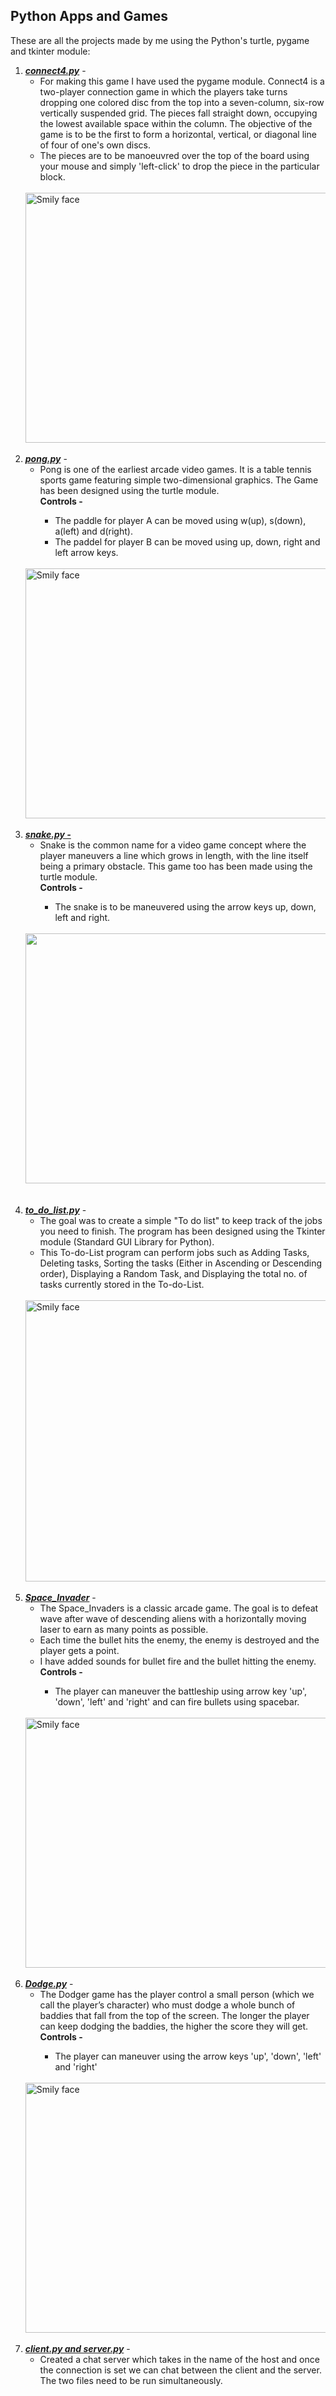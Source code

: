 ## Python Apps and Games
These are all the projects made by me using the Python's turtle, pygame and tkinter module:

<ol>
    <li>
        <u><i><b>connect4.py</u></i></b> - 
     <ul>
         <li>For making this game I have used the pygame module. Connect4 is a two-player connection game in which the players take turns dropping one colored disc from the top into a seven-column, six-row vertically suspended grid. The pieces fall straight down, occupying the lowest available space within the column. The objective of the game is to be the first to form a horizontal, vertical, or diagonal line of four of one's own discs. 
         </li>
    <li>
    The pieces are to be manoeuvred over the top of the board using your mouse and simply 'left-click' to drop the piece in the particular block.
         </li>
    </ul> 

<br>
<img href src = 'https://github.com/afrozchakure/Python-Games-Images/blob/master/connect4.png' alt = 'Smily face' align = 'middle' height = 400px width = 650px ></img>
    </li>
<br>
<li>
    <u><i><b>pong.py</u></b></i> - 
    <ul>
        <li>
            Pong is one of the earliest arcade video games. It is a table tennis sports game featuring simple two-dimensional graphics. The Game has been designed using the turtle module.
        </li>
        <b>Controls -</b>
        <ul>
            <li>The paddle for player A can be moved using w(up), s(down), a(left) and d(right).</li>
            <li>The paddel for player B can be moved using up, down, right and left arrow keys.</li>
        </ul>
    </ul>
<br>
<img href src = 'https://github.com/afrozchakure/Python-Games-Images/blob/master/pong.png' alt = 'Smily face' align = 'middle' height = 400px width = 650px></img>
</li>

<br>
<li>
    <u><i><b>snake.py -</u></i></b> 
    <ul>
        <li>Snake is the common name for a video game concept where the player maneuvers a line which grows in length, with the line itself being a primary obstacle. This game too has been made using the turtle module. </li>
        <b>Controls -</b>
        <ul>
            <li>The snake is to be maneuvered using the arrow keys up, down, left and right.</li>
        </ul>
    </ul>    
     
<br>    
<img href src = 'https://github.com/afrozchakure/Python-Games-Images/blob/master/Snake.png' height = 400px width = 650px></img>
</li>
<br><br>
<li>
    <u><i><b>to_do_list.py</u></i></b> - 
    <ul>
        <li>
            The goal was to create a simple "To do list" to keep track of the jobs you need to finish. The program has been designed using the Tkinter module (Standard GUI Library for Python).</li>
    <li>This To-do-List program can perform jobs such as Adding Tasks, Deleting tasks, Sorting the tasks (Either in Ascending or Descending order), Displaying a Random Task, and Displaying the total no. of tasks currently stored in the To-do-List.</li>
 </ul>

<br>
<img href src = 'https://github.com/afrozchakure/Python-Games-Images/blob/master/to-do-list.png' alt = 'Smily face' align = 'middle' height = 450px width = 700px  ></img>
</li>
<br>
<li>
    <u><i><b>Space_Invader</u></i></b> - 
    <ul>
        <li>
    The Space_Invaders is a classic arcade game. The goal is to defeat wave after wave of descending aliens with a horizontally moving laser to earn as many points as possible.</li>
     <li>Each time the bullet hits the enemy, the enemy is destroyed and the player gets a point.</li>
         <li>I have added sounds for bullet fire and the bullet hitting the enemy.</li>
         <b>Controls -</b>
     <ul><li>The player can maneuver the battleship using arrow key 'up', 'down', 'left' and 'right' and can fire bullets using spacebar.</li></ul>
    </ul>

<br>
<img href src = 'https://github.com/afrozchakure/Python-Games-Images/blob/master/Space_Invaders.png' alt = 'Smily face' align = 'middle' height = 400px width = 650px ></img>
</li>

<br>

<li>
    <u><i><b>Dodge.py</b></i></u> - 
    <ul>
        <li>The Dodger game has the player control a small person (which we call the player’s character) who must dodge a whole bunch of baddies that fall from the top of the screen. The longer the player can keep dodging the baddies, the higher the score they will get.</li>
        <b>Controls -</b>
        <ul><li>
            The player can maneuver using the arrow keys 'up', 'down', 'left' and 'right'</li></ul>
    </ul>
<br>
<img href src = 'https://github.com/afrozchakure/Python-Games-Images/blob/master/dodge.png' alt = 'Smily face' align = 'middle' height = 400px width = 650px ></img>
</li>    

<br>

<li>
    <b><i><u>client.py and server.py</i></b></u> -
    <ul><li>Created a chat server which takes in the name of the host and once the connection is set we can chat between the client and the server. The two files need to be run simultaneously.</ul>
  
</li>     
</ol>
